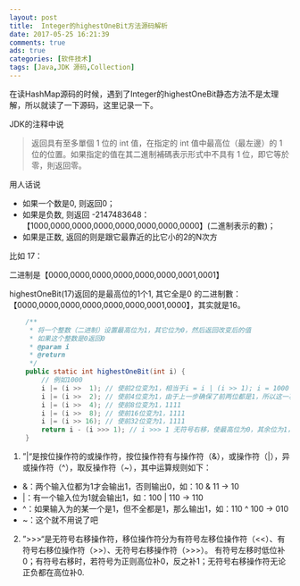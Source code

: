 ```yaml
---
layout: post
title:  Integer的highestOneBit方法源码解析
date: 2017-05-25 16:21:39
comments: true
ads: true
categories: [软件技术]
tags: [Java,JDK 源码,Collection]
---
```


在读HashMap源码的时候，遇到了Integer的highestOneBit静态方法不是太理解，所以就读了一下源码，这里记录一下。

JDK的注释中说

> 返回具有至多單個 1 位的 int 值，在指定的 int 值中最高位（最左邊）的 1 位的位置。如果指定的值在其二進制補碼表示形式中不具有 1 位，即它等於零，則返回零。

用人话说

+ 如果一个数是0, 则返回0；
+ 如果是负数, 则返回 -2147483648：【1000,0000,0000,0000,0000,0000,0000,0000】(二進制表示的數)；
+ 如果是正数, 返回的则是跟它最靠近的比它小的2的N次方

<!-- more -->

比如 17：

二进制是【0000,0000,0000,0000,0000,0000,0001,0001】

highestOneBit(17)返回的是最高位的1个1, 其它全是0 的二进制數：【0000,0000,0000,0000,0000,0000,0001,0000】，其实就是16。

```java
    /**
     * 将一个整数（二进制）设置最高位为1，其它位为0，然后返回改变后的值
     * 如果这个整数是0返回0
     * @param i
     * @return
     */
    public static int highestOneBit(int i) {
        // 例如1000
        i |= (i >>  1); // 使前2位变为1，相当于i = i | (i >> 1); i = 1000 | 0100 = 1100
        i |= (i >>  2); // 使前4位变为1，由于上一步确保了前两位都是1，所以这一次移动两位，1111
        i |= (i >>  4); // 使前8位变为1，1111
        i |= (i >>  8); // 使前16位变为1，1111
        i |= (i >> 16); // 使前32位变为1，1111
        return i - (i >>> 1); // i >>> 1 无符号右移，使最高位为0，其余位为1，相减即得出结果，1111 - 0111 = 1000
    }
```

1. ”|“是按位操作符的或操作符，按位操作符有与操作符（&），或操作符（|），异或操作符（^），取反操作符（~），其中运算规则如下：

  - &：两个输入位都为1才会输出1，否则输出0，如：10 & 11 -> 10
  - |：有一个输入位为1就会输出1，如：100 | 110 -> 110
  - ^：如果输入为的某一个是1，但不全都是1，那么输出1，如：110 ^ 100 -> 010
  - ~：这个就不用说了吧

2. ”>>>“是无符号右移操作符，移位操作符分为有符号左移位操作符（<<）、有符号右移位操作符（>>）、无符号右移操作符（>>>）。
有符号左移时低位补0；有符号右移时，若符号为正则高位补0，反之补1；无符号右移操作符无论正负都在高位补0.
